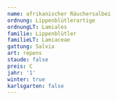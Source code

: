 ```yaml
---
name: afrikanischer Räuchersalbei
ordnung: Lippenblütlerartige
ordnungLT: Lamiales
familie: Lippenblütler
familieLT: Lamiaceae
gattung: Salvia
art: repens
staude: false
preis: C
jahr: '1'
winter: true
karlsgarten: false
---
```

